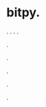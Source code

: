 # bitpy.
.
.
.
.












.






















































.
























.



























.






























































.

